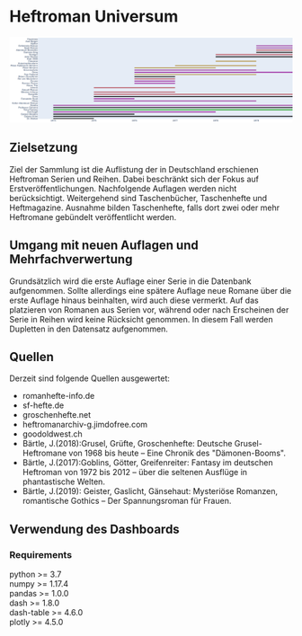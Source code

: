# Heftroman Universum
![Series over Time](gantt.png)
## Zielsetzung
Ziel der Sammlung ist die Auflistung der in Deutschland erschienen Heftroman Serien und Reihen.
Dabei beschränkt sich der Fokus auf Erstveröffentlichungen. Nachfolgende Auflagen werden nicht
berücksichtigt. Weitergehend sind Taschenbücher, Taschenhefte und Heftmagazine. Ausnahme bilden Taschenhefte, falls dort zwei oder mehr Heftromane gebündelt veröffentlicht werden.

## Umgang mit neuen Auflagen und Mehrfachverwertung
Grundsätzlich wird die erste Auflage einer Serie in die Datenbank aufgenommen. Sollte allerdings eine spätere Auflage neue Romane über die erste Auflage hinaus beinhalten, wird auch
diese vermerkt. Auf das platzieren von Romanen aus Serien vor, während oder nach Erscheinen der Serie in Reihen wird keine Rücksicht genommen. In diesem Fall werden Dupletten in den Datensatz aufgenommen.

## Quellen
Derzeit sind folgende Quellen ausgewertet:
* romanhefte-info.de
* sf-hefte.de
* groschenhefte.net
* heftromanarchiv-g.jimdofree.com
* goodoldwest.ch
* Bärtle, J.(2018):Grusel, Grüfte, Groschenhefte: Deutsche Grusel-Heftromane von 1968 bis heute – Eine Chronik des "Dämonen-Booms".
* Bärtle, J.(2017):Goblins, Götter, Greifenreiter: Fantasy im deutschen Heftroman von 1972 bis 2012 – über die seltenen Ausflüge in phantastische Welten.
* Bärtle, J.(2019): Geister, Gaslicht, Gänsehaut: Mysteriöse Romanzen, romantische Gothics – Der Spannungsroman für Frauen.

## Verwendung des Dashboards
### Requirements
python >= 3.7 <br>
numpy >= 1.17.4 <br>
pandas >= 1.0.0 <br>
dash >= 1.8.0 <br>
dash-table >= 4.6.0 <br>
plotly >= 4.5.0 <br>

